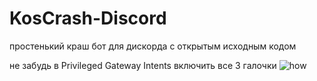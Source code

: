 # KosCrash-Discord
простенький краш бот для дискорда с открытым исходным кодом

не забудь в Privileged Gateway Intents включить все 3 галочки
![how](https://github.com/koriss-dev/KosCrash-Discord/assets/96192978/49c87009-14ff-4374-8321-adbc6736cdda)
